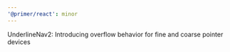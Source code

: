 ```yaml
---
'@primer/react': minor
---
```


UnderlineNav2: Introducing overflow behavior for fine and coarse pointer devices
